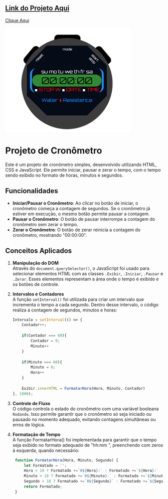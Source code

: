 ## [Link do Projeto Aqui](https://andreailton.github.io/Timer/)
[Clique Aqui](https://andreailton.github.io/Timer/)

<img src="https://github.com/AndreAilton/Timer/blob/main/Timer.png?raw=true" alt="Descrição da Imagem" width="400"/>

# Projeto de Cronômetro

Este é um projeto de cronômetro simples, desenvolvido utilizando HTML, CSS e JavaScript. Ele permite iniciar, pausar e zerar o tempo, com o tempo sendo exibido no formato de horas, minutos e segundos.

## Funcionalidades

- **Iniciar/Pausar o Cronômetro**: Ao clicar no botão de iniciar, o cronômetro começa a contagem de segundos. Se o cronômetro já estiver em execução, o mesmo botão permite pausar a contagem.
- **Pausar o Cronômetro**: O botão de pausar interrompe a contagem do cronômetro sem zerar o tempo.
- **Zerar o Cronômetro**: O botão de zerar reinicia a contagem do cronômetro, mostrando "00:00:00".

## Conceitos Aplicados

1. **Manipulação do DOM**  
   Através do `document.querySelector()`, o JavaScript foi usado para selecionar elementos HTML com as classes `.Exibir`, `.Iniciar`, `.Pausar` e `.Zerar`. Esses elementos representam a área onde o tempo é exibido e os botões de controle.

2. **Intervalos e Contadores**  
   A função `setInterval()` foi utilizada para criar um intervalo que incrementa o tempo a cada segundo. Dentro desse intervalo, o código realiza a contagem de segundos, minutos e horas:

   ```javascript
   Intervalo = setInterval(() => {
       Contador++;

       if(Contador === 60){
           Contador = 0;
           Minuto++
       }

       if(Minuto === 60){
           Minuto = 0;
           Hora++
       }

       Exibir.innerHTML = FormatarHora(Hora, Minuto, Contador)
   }, 1000);

3. **Controle de Fluxo**  
O código controla o estado do cronômetro com uma variável booleana `Rodando`. Isso permite garantir que o cronômetro só seja iniciado ou pausado no momento adequado, evitando contagens simultâneas ou erros de lógica.

4. **Formatação de Tempo**  
A função FormatarHora() foi implementada para garantir que o tempo seja exibido no formato adequado de "hh:mm
", preenchendo com zeros à esquerda, quando necessário:  

   ``` javascript
    function FormatarHora(Hora, Minuto, Segundo) {
        let Formatado = '';
        Hora < 10 ? Formatado +=`0${Hora}:` : Formatado +=`${Hora}:`
        Minuto < 10 ? Formatado +=`0${Minuto}:` : Formatado +=`${Minuto}:`
        Segundo < 10 ? Formatado +=`0${Segundo}` : Formatado +=`${Segundo}`
        return Formatado;
    }  
